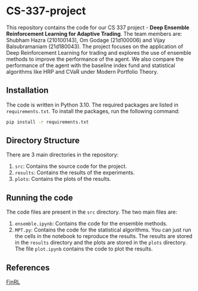 # CS-337-project

This repository contains the code for our CS 337 project - **Deep Ensemble Reinforcement Learning for Adaptive
Trading**. The team members are: Shubham Hazra (210100143), Om Godage (21d100006) and 
Vijay Balsubramaniam (21d180043). 
The project focuses on the application of Deep Reinforcement Learning for trading and 
explores the use of ensemble methods to improve the performance of the agent. We also 
compare the performance of the agent with the baseline index fund and statistical algorithms
like HRP and CVaR under Modern Portfolio Theory.

## Installation

The code is written in Python 3.10. The required packages are listed in `requirements.txt`.
To install the packages, run the following command:

```bash
pip install -r requirements.txt
```

## Directory Structure

There are 3 main directories in the repository:

1. `src`: Contains the source code for the project.
2. `results`: Contains the results of the experiments.
3. `plots`: Contains the plots of the results.

## Running the code

The code files are present in the `src` directory. 
The two main files are:
1. `ensemble.ipynb`: Contains the code for the ensemble methods.
2. `MPT.py`: Contains the code for the statistical algorithms.
You can just run the cells in the notebook to reproduce the results. The results are stored
in the `results` directory and the plots are stored in the `plots` directory.
The file `plot.ipynb` contains the code to plot the results.

## References
[FinRL](https://github.com/AI4Finance-Foundation/FinRL)
